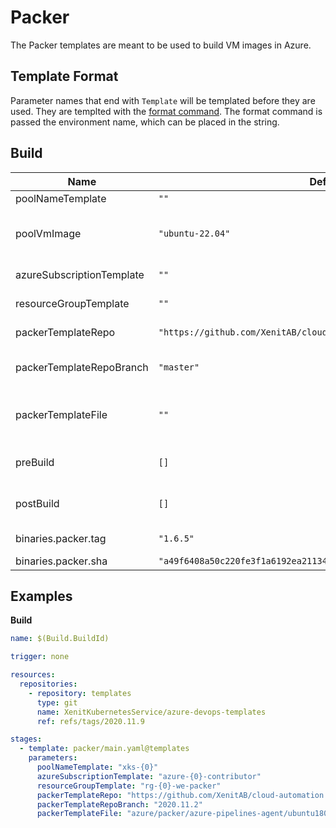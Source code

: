 # Packer

The Packer templates are meant to be used to build VM images in Azure.

## Template Format

Parameter names that end with `Template` will be templated before they are used. They are templted with the [format command](https://docs.microsoft.com/en-us/azure/devops/pipelines/process/templates?view=azure-devops#format).
The format command is passed the environment name, which can be placed in the string.

## Build

| Name                      | Default                                                              | Description                                                     |
| ------------------------- | -------------------------------------------------------------------- | --------------------------------------------------------------- |
| poolNameTemplate          | `""`                                                                 | Pool name template.                                             |
| poolVmImage               | `"ubuntu-22.04"`                                                     | Pool vm image (only used if `poolNameTemplate` is empty)        |
| azureSubscriptionTemplate | `""`                                                                 | Azure subscription name template.                               |
| resourceGroupTemplate     | `""`                                                                 | Azure resource group name template.                             |
| packerTemplateRepo        | `"https://github.com/XenitAB/cloud-automation.git"`                  | GIT repository to use for packer template.                      |
| packerTemplateRepoBranch  | `"master"`                                                           | GIT branch to use for packer template repository.               |
| packerTemplateFile        | `""`                                                                 | Location (inside of packerTemplateRepo) of the packer template. |
| preBuild                  | `[]`                                                                 | Steps to run before Docker build, takes a list of steps.        |
| postBuild                 | `[]`                                                                 | Steps to run after Docker build, takes a list of steps.         |
| binaries.packer.tag       | `"1.6.5"`                                                            | Packer binary version.                                          |
| binaries.packer.sha       | `"a49f6408a50c220fe3f1a6192ea21134e2e8f31092c507614cd27ad4f913234b"` | Packer binary sha.                                              |

## Examples

**Build**

```yaml
name: $(Build.BuildId)

trigger: none

resources:
  repositories:
    - repository: templates
      type: git
      name: XenitKubernetesService/azure-devops-templates
      ref: refs/tags/2020.11.9

stages:
  - template: packer/main.yaml@templates
    parameters:
      poolNameTemplate: "xks-{0}"
      azureSubscriptionTemplate: "azure-{0}-contributor"
      resourceGroupTemplate: "rg-{0}-we-packer"
      packerTemplateRepo: "https://github.com/XenitAB/cloud-automation.git"
      packerTemplateRepoBranch: "2020.11.2"
      packerTemplateFile: "azure/packer/azure-pipelines-agent/ubuntu1804.json"
```
